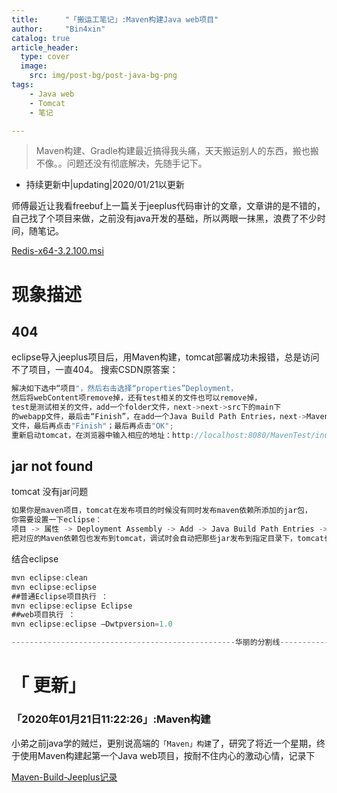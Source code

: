 ```yaml
---
title:      "「搬运工笔记」:Maven构建Java web项目"
author:     "Bin4xin"
catalog: true
article_header:
  type: cover
  image:
    src: img/post-bg/post-java-bg-png
tags:
    - Java web
    - Tomcat
    - 笔记

---
```


> Maven构建、Gradle构建最近搞得我头痛，天天搬运别人的东西，搬也搬不像。。问题还没有彻底解决，先随手记下。
  
- 持续更新中|updating|2020/01/21以更新


师傅最近让我看freebuf上一篇关于jeeplus代码审计的文章，文章讲的是不错的，自己找了个项目来做，之前没有java开发的基础，所以两眼一抹黑，浪费了不少时间，随笔记。


<a href="https://github.com/MSOpenTech/redis/releases/download/win-3.2.100/Redis-x64-3.2.100.msi">Redis-x64-3.2.100.msi</a>

# 现象描述
## 404
eclipse导入jeeplus项目后，用Maven构建，tomcat部署成功未报错，总是访问不了项目，一直404。
搜索CSDN原答案：
```javascript
解决如下选中“项目"，然后右击选择“properties”Deployment，
然后将webContent项remove掉，还有test相关的文件也可以remove掉，
test是测试相关的文件，add一个folder文件，next->next->src下的main下
的webapp文件，最后击“Finish”，在add一个Java Build Path Entries，next->Maven Dependencies
文件，最后再点击"Finish"；最后再点击"OK";
重新启动tomcat，在浏览器中输入相应的地址：http://localhost:8080/MavenTest/index.jsp ，进行测试web项目是否创建成功。
```
## jar not found
tomcat 没有jar问题
```javascript
如果你是maven项目，tomcat在发布项目的时候没有同时发布maven依赖所添加的jar包，
你需要设置一下eclipse：
项目 -> 属性 -> Deployment Assembly -> Add -> Java Build Path Entries -> 选择Maven Dependencies -> Finish -> OK
把对应的Maven依赖包也发布到tomcat，调试时会自动把那些jar发布到指定目录下，tomcat也能找到那些jar了。

```

结合eclipse
```javascript
mvn eclipse:clean
mvn eclipse:eclipse
##普通Eclipse项目执行 ： 
mvn eclipse:eclipse Eclipse
##web项目执行 ： 
mvn eclipse:eclipse –Dwtpversion=1.0 
```
```javascript
--------------------------------------------------华丽的分割线--------------------------------------------------
```

# 「 更新」

###  「2020年01月21日11:22:26」:Maven构建

小弟之前java学的贼烂，更别说高端的`「Maven」构建`了，研究了将近一个星期，终于使用Maven构建起第一个Java web项目，按耐不住内心的激动心情，记录下<br>

<a href="https://chihou.pro/2020/01/19/maven-build-javapro.html">Maven-Build-Jeeplus记录</a>
